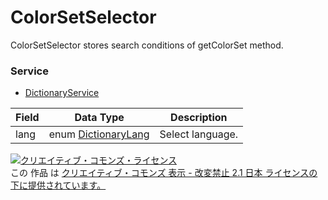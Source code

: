 # ColorSetSelector
ColorSetSelector stores search conditions of getColorSet method.
### Service
+ [DictionaryService](../services/DictionaryService.md)

| Field | Data Type | Description | 
|---|---|---|
| lang| enum <a href="../data/DictionaryLang.md">DictionaryLang</a>| Select language. |
<a rel="license" href="http://creativecommons.org/licenses/by-nd/2.1/jp/"><img alt="クリエイティブ・コモンズ・ライセンス" style="border-width:0" src="https://i.creativecommons.org/l/by-nd/2.1/jp/88x31.png" /></a><br />この 作品 は <a rel="license" href="http://creativecommons.org/licenses/by-nd/2.1/jp/">クリエイティブ・コモンズ 表示 - 改変禁止 2.1 日本 ライセンスの下に提供されています。</a>
